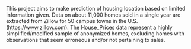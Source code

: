 This project aims to make prediction of housing location based on limited information given.
Data on about 11,000 homes sold in a single year are extracted from Zillow for 50 campus towns in the U.S. (https://www.zillow.com). 
The House_Prices data represent a highly simplified/modified sample of anonymized homes, excluding homes with observations that seem erroneous and/or not pertaining to sales.
